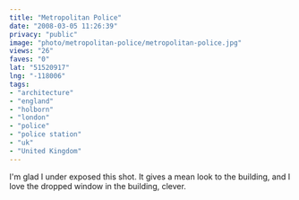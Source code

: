 ```yaml
---
title: "Metropolitan Police"
date: "2008-03-05 11:26:39"
privacy: "public"
image: "photo/metropolitan-police/metropolitan-police.jpg"
views: "26"
faves: "0"
lat: "51520917"
lng: "-118006"
tags:
- "architecture"
- "england"
- "holborn"
- "london"
- "police"
- "police station"
- "uk"
- "United Kingdom"
---
```

I'm glad I under exposed this shot. It gives a mean look to the building, and I love the dropped window in the building, clever.
